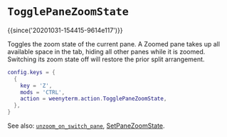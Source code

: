 # `TogglePaneZoomState`

{{since('20201031-154415-9614e117')}}

Toggles the zoom state of the current pane.  A Zoomed pane takes up
all available space in the tab, hiding all other panes while it is zoomed.
Switching its zoom state off will restore the prior split arrangement.

```lua
config.keys = {
  {
    key = 'Z',
    mods = 'CTRL',
    action = weenyterm.action.TogglePaneZoomState,
  },
}
```

See also: [`unzoom_on_switch_pane`](../config/unzoom_on_switch_pane.md), [SetPaneZoomState](SetPaneZoomState.md).
